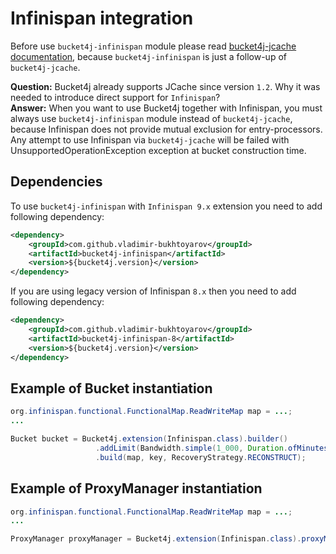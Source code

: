 # Infinispan integration
Before use ```bucket4j-infinispan``` module please read [bucket4j-jcache documentation](jcache-usage.md),
because ```bucket4j-infinispan``` is just a follow-up of ```bucket4j-jcache```.

**Question:** Bucket4j already supports JCache since version ```1.2```. Why it was needed to introduce direct support for ```Infinispan```?  
**Answer:** When you want to use Bucket4j together with Infinispan, you must always use ```bucket4j-infinispan``` module instead of ```bucket4j-jcache```,   
because Infinispan does not provide mutual exclusion for entry-processors. Any attempt to use Infinispan via ```bucket4j-jcache``` will be failed with UnsupportedOperationException exception
at bucket construction time.


## Dependencies
To use ```bucket4j-infinispan``` with ```Infinispan 9.x``` extension you need to add following dependency:
```xml
<dependency>
    <groupId>com.github.vladimir-bukhtoyarov</groupId>
    <artifactId>bucket4j-infinispan</artifactId>
    <version>${bucket4j.version}</version>
</dependency>
```
If you are using legacy version of Infinispan ```8.x``` then you need to add following dependency:
```xml
<dependency>
    <groupId>com.github.vladimir-bukhtoyarov</groupId>
    <artifactId>bucket4j-infinispan-8</artifactId>
    <version>${bucket4j.version}</version>
</dependency>
```

## Example of Bucket instantiation
```java
org.infinispan.functional.FunctionalMap.ReadWriteMap map = ...;
...

Bucket bucket = Bucket4j.extension(Infinispan.class).builder()
                   .addLimit(Bandwidth.simple(1_000, Duration.ofMinutes(1)))
                   .build(map, key, RecoveryStrategy.RECONSTRUCT);
```

## Example of ProxyManager instantiation
```java
org.infinispan.functional.FunctionalMap.ReadWriteMap map = ...;
...

ProxyManager proxyManager = Bucket4j.extension(Infinispan.class).proxyManagerForMap(map);
```